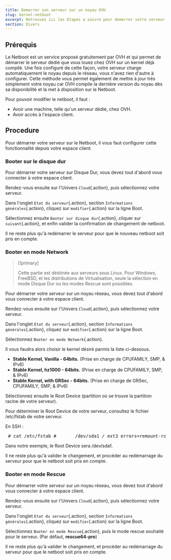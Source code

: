 ```yaml
---
title: Demarrer son serveur sur un noyau OVH
slug: kernel-netboot
excerpt: Retrouvez ici les Étapes a suivre pour demarrer votre serveur sur un noyau OVH depuis le reseau.
section: Divers
---
```



## Prérequis
Le Netboot est un service proposé gratuitement par OVH et qui permet de démarrer le serveur dédié que vous louez chez OVH sur un kernel déjà compilé. Une fois configuré de cette façon, votre serveur charge automatiquement le noyau depuis le réseau, vous n'avez rien d'autre à configurer. Cette méthode vous permet également de mettre à jour très simplement votre noyau car OVH compile la dernière version du noyau dès sa disponibilité et la met à disposition sur le Netboot.

Pour pouvoir modifier le netboot, il faut :

- Avoir une machine, telle qu'un serveur dédié, chez OVH.
- Avoir accès à l'espace client.


## Procedure
Pour démarrer votre serveur sur le Netboot, il vous faut configurer cette fonctionnalité depuis votre espace client.


### Booter sur le disque dur
Pour démarrer votre serveur sur Disque Dur, vous devez tout d'abord vous connecter à votre espace client.

Rendez-vous ensuite sur l'Univers `Cloud`{.action}, puis sélectionnez votre serveur.

Dans l'onglet `Etat du serveur`{.action}, section `Informations générales`{.action}, cliquez sur `modifier`{.action} sur la ligne Boot.

Sélectionnez ensuite `Booter sur disque dur`{.action}, cliquer sur `suivant`{.action}, et enfin valider la confirmation de changement de netboot.

Il ne reste plus qu'à redémarrer le serveur pour que le nouveau netboot soit pris en compte.


### Booter en mode Network


> [!primary]
>
> Cette partie est déstinée aux serveurs sous Linux. Pour Windows, FreeBSD, et les distributions de Virtualisation, seule la sélection en mode Disque Dur ou les modes Rescue sont possibles.
> 

Pour démarrer votre serveur sur un noyau réseau, vous devez tout d'abord vous connecter à votre espace client.

Rendez-vous ensuite sur l'Univers `Cloud`{.action}, puis sélectionnez votre serveur.

Dans l'onglet `Etat du serveur`{.action}, section `Informations générales`{.action}, cliquez sur `modifier`{.action} sur la ligne Boot.

Sélectionnez `Booter en mode Network`{.action}.

Il vous faudra alors choisir le kernel désiré parmis la liste ci-dessous.

- **Stable Kernel, Vanilla - 64bits.** (Prise en charge de CPUFAMILY, SMP, & IPv6)
- **Stable Kernel, hz1000 - 64bits.** (Prise en charge de CPUFAMILY, SMP, & IPv6)
- **Stable Kernel, with GRSec - 64bits.** (Prise en charge de GRSec, CPUFAMILY, SMP, & IPv6)

Sélectionnez ensuite le Root Device (partition où se trouve la partition racine de votre serveur).

Pour déterminer le Root Device de votre serveur, consultez le fichier /etc/fstab de votre serveur.

En SSH :

<div> <style type="text/css" scoped>span.prompt:before{content:"# ";}</style> <pre class="highlight command-prompt"> <span class="prompt">cat /etc/fstab</span> <span class="output"># <file system> <mount point> <type> <options> <dump> <pass></span> <span class="output">/dev/sda1 / ext3 errors=remount-ro 0 1</span> <span class="output">/dev/sda2 /home ext3 defaults,grpquota,usrquota 1 2</span> <span class="output">/dev/sda3 swap swap defaults 0 0</span> <span class="blank">&nbsp;</span> <span class="output">proc /proc proc defaults 0 0</span> <span class="output">sysfs /sys sysfs defaults 0 0</span> <span class="output">shm /dev/shm tmpfs nodev,nosuid,noexec 0 0</span> </pre></div>
Dans notre exemple, le Root Device sera /dev/sda1.

Il ne reste plus qu'à valider le changement, et procéder au redémarrage du serveur pour que le netboot soit pris en compte.


### Booter en mode Rescue
Pour démarrer votre serveur sur un noyau réseau, vous devez tout d'abord vous connecter à votre espace client.

Rendez-vous ensuite sur l'Univers `Cloud`{.action}, puis sélectionnez votre serveur.

Dans l'onglet `Etat du serveur`{.action}, section `Informations générales`{.action}, cliquez sur `modifier`{.action} sur la ligne Boot.

Sélectionnez `Booter en mode Rescue`{.action}, puis le mode rescue souhaité pour le serveur. (Par défaut, **rescue64-pro**)

Il ne reste plus qu'à valider le changement, et procéder au redémarrage du serveur pour que le netboot soit pris en compte.